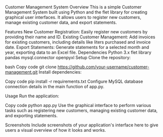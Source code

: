 Customer Management System
Overview
This is a simple Customer Management System built using Python and the flet library for creating graphical user interfaces. It allows users to register new customers, manage existing customer data, and export statements.

Features
New Customer Registration: Easily register new customers by providing their name and ID.
Existing Customer Management: Add invoices for existing customers, including details like liters purchased and invoice date.
Export Statements: Generate statements for a selected month and year, exporting data to an Excel file.
Dependencies
Python 3.x
flet library
pandas
mysql.connector
openpyxl
Setup
Clone the repository:

bash
Copy code
git clone https://github.com/your-username/customer-management.git
Install dependencies:

Copy code
pip install -r requirements.txt
Configure MySQL database connection details in the main function of app.py.

Usage
Run the application:

Copy code
python app.py
Use the graphical interface to perform various tasks such as registering new customers, managing existing customer data, and exporting statements.

Screenshots
Include screenshots of your application's interface here to give users a visual overview of how it looks and works.
